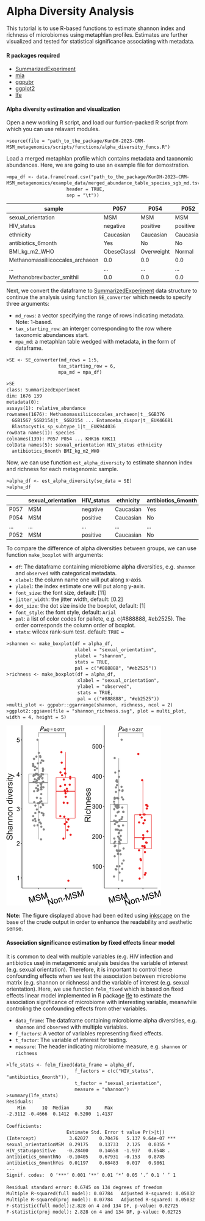 # Alpha Diversity Analysis
This tutorial is to use R-based functions to estimate shannon index and richness of microbiomes using metaphlan profiles. Estimates are further visualized and tested for statistical significance associating with metadata. 

#### R packages required
* [SummarizedExperiment](https://bioconductor.org/packages/release/bioc/html/SummarizedExperiment.html)
* [mia](https://www.bioconductor.org/packages/release/bioc/html/mia.html)
* [ggpubr](https://cran.r-project.org/web/packages/ggpubr/readme/README.html)
* [ggplot2](https://ggplot2.tidyverse.org/)
* [lfe](https://rdrr.io/cran/lfe/)

#### Alpha diversity estimation and visualization

Open a new working R script, and load our funtion-packed R script from which you can use relavant modules.

```{r}
>source(file = "path_to_the_package/KunDH-2023-CRM-MSM_metagenomics/scripts/functions/alpha_diversity_funcs.R")
```

Load a merged metaphlan profile which contains metadata and taxonomic abundances. Here, we are going to use an example file for demostration.

```{r}
>mpa_df <- data.frame(read.csv("path_to_the_package/KunDH-2023-CRM-MSM_metagenomics/example_data/merged_abundance_table_species_sgb_md.tsv",
                      header = TRUE,
                      sep = "\t"))
```
|sample|P057|P054|P052|...|P049|
|----|----|----|---|---|---|
|sexual_orientation|MSM|MSM|MSM|...|Non-MSM|
|HIV_status|negative|positive|positive|...|negative|
|ethnicity|Caucasian|Caucasian|Caucasian|...|Caucasian|
|antibiotics_6month|Yes|No|No|...|No|
|BMI_kg_m2_WHO|ObeseClassI|Overweight|Normal|...|Overweight|
|Methanomassiliicoccales_archaeon|0.0|0.0|0.0|...|0.01322|
|...|...|...|...|...|...|
|Methanobrevibacter_smithii|0.0|0.0|0.0|...|0.19154|

Next, we convert the dataframe to [SummarizedExperiment](https://bioconductor.org/packages/release/bioc/html/SummarizedExperiment.html) data structure to continue the analysis using function `SE_converter` which needs to specify three arguments:
  * `md_rows`: a vector specifying the range of rows indicating metadata. Note: 1-based.
  * `tax_starting_row`: an interger corresponding to the row where taxonomic abundances start.
  * `mpa_md`: a metaphlan table wedged with metadata, in the form of dataframe.

```{r}
>SE <- SE_converter(md_rows = 1:5,
                   tax_starting_row = 6, 
                   mpa_md = mpa_df)
```
```{r}
>SE
class: SummarizedExperiment
dim: 1676 139
metadata(0):
assays(1): relative_abundance
rownames(1676): Methanomassiliicoccales_archaeon|t__SGB376
  GGB1567_SGB2154|t__SGB2154 ... Entamoeba_dispar|t__EUK46681
  Blastocystis_sp_subtype_1|t__EUK944036
rowData names(1): species
colnames(139): P057 P054 ... KHK16 KHK11
colData names(5): sexual_orientation HIV_status ethnicity
  antibiotics_6month BMI_kg_m2_WHO
```

Now, we can use function `est_alpha_diversity` to estimate shannon index and richness for each metagenomic sample.

```{r}
>alpha_df <- est_alpha_diversity(se_data = SE)
>alpha_df
```
||sexual_orientation|HIV_status|ethnicity|antibiotics_6month|BMI_kg_m2_WHO|observed|shannon|
|----|----|----|-----|------|-----|-----|-----|
|P057|MSM|negative|Caucasian|Yes|ObeseClassI|134|3.1847|
|P054|MSM|positive|Caucasian|No|Overweight|141|2.1197|
|...|...|...|...|...|...|...|...|
|P052|MSM|positive|Caucasian|No|Normal|152|2.5273|

To compare the difference of alpha diversities between groups, we can use function `make_boxplot` with arguments:
* `df`: The dataframe containing microbiome alpha diversities, e.g. `shannon` and `observed` with categorical metadata.
* `xlabel`: the column name one will put along x-axis.
* `ylabel`: the index estimate one will put along y-axis.
* `font_size`: the font size, default: [11]
* `jitter_width`: the jitter width, default: [0.2]
* `dot_size`: the dot size inside the boxplot, default: [1]
* `font_style`: the font style, default: `Arial`
* `pal`: a list of color codes for pallete, e.g. c(#888888, #eb2525). The order corresponds the column order of boxplot.
* `stats`: wilcox rank-sum test. default: `TRUE`
~
```{r}
>shannon <- make_boxplot(df = alpha_df,
                         xlabel = "sexual_orientation",
                         ylabel = "shannon",
                         stats = TRUE,
                         pal = c("#888888", "#eb2525"))
>richness <- make_boxplot(df = alpha_df,
                          xlabel = "sexual_orientation", 
                          ylabel = "observed",
                          stats = TRUE,
                          pal = c("#888888", "#eb2525"))
>multi_plot <- ggpubr::ggarrange(shannon, richness, ncol = 2)
>ggplot2::ggsave(file = "shannon_richness.svg", plot = multi_plot, width = 4, height = 5)
```
![Alpha Diversity Plots](../images/alpha_diversity_plots.png)

**Note:** The figure displayed above had been edited using [inkscape](https://inkscape.org/) on the base of the crude output in order to enhance the readability and aesthetic sense.

#### Association significance estimation by fixed effects linear model

It is common to deal with multiple variables (e.g. HIV infection and antibiotics use) in metagenomic analysis besides the variable of interest (e.g. sexual orientation). Therefore, it is important to control these confounding effects when we test the association between microbiome matrix (e.g. shannon or richness) and the variable of interest (e.g. sexual orientation). Here, we use function `felm_fixed` which is based on fixed effects linear model implemented in R package [lfe](https://rdrr.io/cran/lfe/) to estimate the association significance of microbiome with interesting variable, meanwhile controling the confounding effects from other variables.
* `data_frame`: The dataframe containing microbiome alpha diversities, e.g. `shannon` and `observed` with multiple variables.
* `f_factors`: A vector of variables representing fixed effects. 
* `t_factor`: The variable of interest for testing.
* `measure`: The header indicating microbiome measure, e.g. `shannon` or `richness`

```{r}
>lfe_stats <- felm_fixed(data_frame = alpha_df,
                         f_factors = c(c("HIV_status", "antibiotics_6month")),
                         t_factor = "sexual_orientation",
                         measure = "shannon")
>summary(lfe_stats)
Residuals:
    Min      1Q  Median      3Q     Max 
-2.3112 -0.4666  0.1412  0.5200  1.4137 

Coefficients:
                      Estimate Std. Error t value Pr(>|t|)    
(Intercept)            3.62027    0.70476   5.137 9.64e-07 ***
sexual_orientationMSM  0.29175    0.13733   2.125   0.0355 *  
HIV_statuspositive    -0.28400    0.14658  -1.937   0.0548 .  
antibiotics_6monthNo  -0.10405    0.67931  -0.153   0.8785    
antibiotics_6monthYes  0.01197    0.68483   0.017   0.9861    
---
Signif. codes:  0 ‘***’ 0.001 ‘**’ 0.01 ‘*’ 0.05 ‘.’ 0.1 ‘ ’ 1

Residual standard error: 0.6745 on 134 degrees of freedom
Multiple R-squared(full model): 0.07784   Adjusted R-squared: 0.05032 
Multiple R-squared(proj model): 0.07784   Adjusted R-squared: 0.05032 
F-statistic(full model):2.828 on 4 and 134 DF, p-value: 0.02725 
F-statistic(proj model): 2.828 on 4 and 134 DF, p-value: 0.02725
``` 